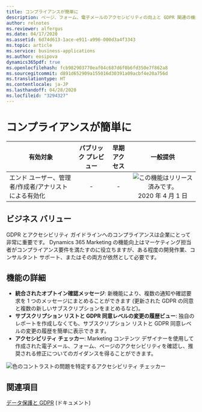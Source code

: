 ```yaml
---
title: コンプライアンスが簡単に
description: ページ、フォーム、電子メールのアクセシビリティの向上と GDPR 関連の機能の向上が Dynamics 365 Marketing で一般提供されました。
author: relnotes
ms.reviewer: alfergus
ms.date: 04/17/2020
ms.assetid: 6d74d613-1ace-e911-a996-000d3a4f3343
ms.topic: article
ms.service: business-applications
ms.author: eosipova
dynamics365pdf: true
ms.openlocfilehash: fcb982903770eaf04c687d6f0b6fd350e7f862a8
ms.sourcegitcommit: d891d652909a155016d30391a09acbf4e20a756d
ms.translationtype: HT
ms.contentlocale: ja-JP
ms.lasthandoff: 04/28/2020
ms.locfileid: "3294327"
---
```

# <a name="compliance-made-easier"></a>コンプライアンスが簡単に


| 有効対象    |  パブリック プレビュー | 早期アクセス | 一般提供 | 
| ---------- | :----------: |:----------: |:----------: |
|エンド ユーザー、管理者/作成者/アナリストによる有効化|-|-| ![この機能はリリース済みです。](/dynamics365-release-plan/media/green-checkmark.png "この機能はリリース済みです。") 2020 年 4 月 1 日|


## <a name="business-value"></a>ビジネス バリュー
<!-- bv start -->
GDPR とアクセシビリティ ガイドラインへのコンプライアンスは企業にとって非常に重要です。 Dynamics 365 Marketing の機能向上はマーケティング担当者がコンプライアンス要件を満たすのに役立ちますが、ある程度の開発作業、コンサルタント サポート、またはその両方が依然として必要です。 
<!-- bv end -->



## <a name="feature-details"></a>機能の詳細
<!--feature detail start -->
- **統合されたオプトイン確認メッセージ**: 新機能により、複数の通知や確認要求を 1 つのメッセージにまとめることができます (更新された GDPR の同意と複数の新しいサブスクリプションをまとめるなど)。
- **サブスクリプション リストと GDPR 同意レベルの変更の履歴ビュー**: 独自のレポートを作成しなくても、サブスクリプション リストと GDPR 同意レベルの変更の履歴を簡単に表示できます。
- **アクセシビリティ チェッカー**: Marketing コンテンツ デザイナーを使用して作成された電子メール、フォーム、ページのアクセシビリティを確認し、推奨される修正についてのガイダンスを得ることができます。
<!--feature detail end -->

![色のコントラストの問題を特定するアクセシビリティ チェッカー](media/email-editor-accessibility-checker.png "色のコントラストの問題を特定するアクセシビリティ チェッカー")
<!-- Picture 1 -->









## <a name="see-also"></a>関連項目

<!--docs start-->
[データ保護と GDPR](https://docs.microsoft.com/dynamics365/marketing/gdpr) (ドキュメント)
<!--docs end-->
